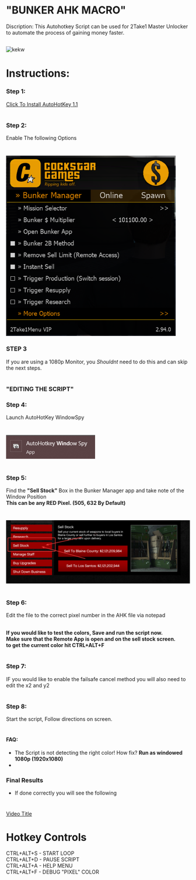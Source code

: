 # "BUNKER AHK MACRO"
Discription: This Autohotkey Script can be used for 2Take1 Master Unlocker to automate the process of gaining money faster.
##

![kekw](https://i.imgur.com/xG8yYiP.png)<br>

# Instructions:
### Step 1: 
[Click To Install AutoHotKey 1.1](https://www.autohotkey.com/download/ahk-install.exe)<br>
#
### Step 2: 
Enable The following Options<br>
#
![2T1 Settings](./images/menusettings.png)

### STEP 3
If you are using a 1080p Monitor, you <i>Shouldnt</i> need to do this and can skip the next steps.
#
### "EDITING THE SCRIPT"
### Step 4: 
Launch AutoHotKey WindowSpy<br>
#
![windowspy icon](./images/windowspy.png)<br>
#
### Step 5: 
Find the <b>"Sell Stock"</b> Box in the Bunker Manager app and take note of the Window Position <br>
<b>This can be any RED Pixel. (505, 632 By Default)</b> <br>
#
![Sell Stock Box](./images/sellstock.png)<br>
#
### Step 6: 
Edit the file to the correct pixel number in the AHK file via notepad<br><br>

<b>If you would like to test the colors, Save and run the script now.<br>Make sure that the Remote App is open and on the sell stock screen.<br>to get the current color hit CTRL+ALT+F</b><br>
#
### Step 7: 
IF you would like to enable the failsafe cancel method you will also need to edit the x2 and y2 <br>
#
### Step 8: 
Start the script, Follow directions on screen.<br>
#
#### FAQ: 
* The Script is not detecting the right color! How fix? 
<b>Run as windowed 1080p (1920x1080)</b>
*


### Final Results
- If done correctly you will see the following
#
[Video Title](https://user-images.githubusercontent.com/125618144/219843244-e85f35d8-923e-4a3b-9b42-d67da50ed53a.mp4)
#
# Hotkey Controls
CTRL+ALT+S - START LOOP<br>
CTRL+ALT+D - PAUSE SCRIPT<br>
CTRL+ALT+A - HELP MENU<br>
CTRL+ALT+F - DEBUG "PIXEL" COLOR<br>
##
